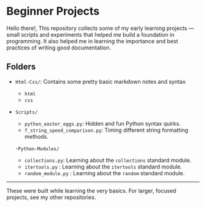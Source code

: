 # Beginner Projects
Hello there!,
This repository collects some of my early learning projects — small scripts and experiments that helped me build a foundation in programming. It also helped me in learning the importance and best practices of writing good documentation.

## Folders

- `Html-Css/`: Contains some pretty basic markdown notes and syntax 
  - `html`
  - `css`

- `Scripts/`
  - `python_easter_eggs.py`: Hidden and fun Python syntax quirks.
  - `f_string_speed_comparison.py`: Timing different string formatting methods.

  -`Python-Modules/`
    - `collections.py`: Learning about the `collections` standard module.
    - `itertools.py` : Learning about the `itertools` standard module.
    - `random_module.py` : Learning about the `random` standard module.

---

These were built while learning the very basics. For larger, focused projects, see my other repositories.

